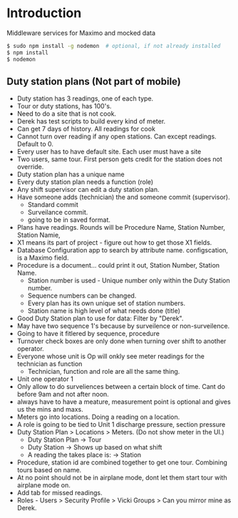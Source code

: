 # Introduction 
Middleware services for Maximo and mocked data

```bash
$ sudo npm install -g nodemon  # optional, if not already installed
$ npm install
$ nodemon
```

## Duty station plans (Not part of mobile)
* Duty station has 3 readings, one of each type.
* Tour or duty stations, has 100's.
* Need to do a site that is not cook.
* Derek has test scripts to build every kind of meter.
* Can get 7 days of history. All readings for cook 
* Cannot turn over reading if any open stations. Can except readings. Default to 0.
* Every user has to have default site.  Each user must have a site
* Two users, same tour. First person gets credit for the station does not override.
* Duty station plan has a unique name
* Every duty station plan needs a function (role)
* Any shift supervisor can edit a duty station plan.
* Have someone adds (technician) the and someone commit (supervisor). 
  - Standard commit 
  - Surveilance commit.
  - going to be in saved format.
* Plans have readings. Rounds will be  Procedure Name, Station Number, Station Namie, 
* X1 means its part of project - figure out how to get those X1 fields.
* Database Configuration app to search by attribute name. configscation, is a Maximo field.
* Procedure is a document... could print it out, Station Number, Station Name.
  - Station number is used - Unique number only within the Duty Station number.
  - Sequence numbers can be changed.
  - Every plan has its own unique set of station numbers.
  - Station name is high level of what needs done (title)
* Good Duty Station plan to use for data: Filter by "Derek".
* May have two sequence 1's because by surveilence or non-surveilence.
* Going to have it fitlered by sequence, procedure
* Turnover check boxes are only done when turning over shift to another operator. 
* Everyone whose unit is Op will onkly see meter readings for the technician as function
  - Technician, function and role are all the same thing.
* Unit one operator 1
* Only allow to do surveliences between a certain block of time.  Cant do before 9am and not after noon.
* always have to have a meature, measurement point is optional and gives us the mins and maxs.
* Meters go into locations. Doing a reading on a location.
* A role is going to be tied to Unit 1 discharge pressure, section pressure
* Duty Station Plan > Locations > Meters. (Do not show meter in the UI.)
  - Duty Station Plan -> Tour
  - Duty Station -> Shows up based on what shift
  - A reading the takes place is: -> Station
* Procedure, station id are combined together to get one tour. Combining tours based on name.
* At no point should not be in airplane mode, dont let them start tour with airplane mode on.
* Add tab for missed readings. 
* Roles - Users > Security Profile > Vicki Groups > Can you mirror mine as Derek.  